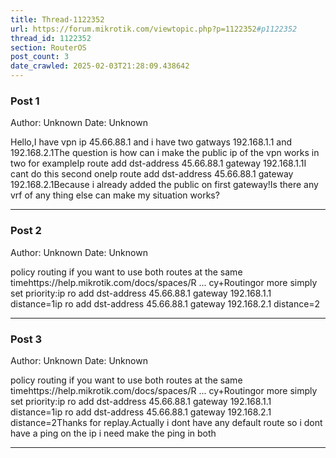 ```yaml
---
title: Thread-1122352
url: https://forum.mikrotik.com/viewtopic.php?p=1122352#p1122352
thread_id: 1122352
section: RouterOS
post_count: 3
date_crawled: 2025-02-03T21:28:09.438642
---
```


### Post 1
Author: Unknown
Date: Unknown

Hello,I have vpn ip 45.66.88.1 and i have two gatways 192.168.1.1 and 192.168.2.1The question is how can i make the public ip of the vpn works in two for exampleIp route add dst-address 45.66.88.1 gateway 192.168.1.1I cant do this second oneIp route add dst-address 45.66.88.1 gateway 192.168.2.1Because i already added the public on first gateway!Is there any vrf of any thing else can make my situation works?

---
### Post 2
Author: Unknown
Date: Unknown

policy routing if you want to use both routes at the same timehttps://help.mikrotik.com/docs/spaces/R ... cy+Routingor more simply set priority:ip ro add dst-address 45.66.88.1 gateway 192.168.1.1 distance=1ip ro add dst-address 45.66.88.1 gateway 192.168.2.1 distance=2

---
### Post 3
Author: Unknown
Date: Unknown

policy routing if you want to use both routes at the same timehttps://help.mikrotik.com/docs/spaces/R ... cy+Routingor more simply set priority:ip ro add dst-address 45.66.88.1 gateway 192.168.1.1 distance=1ip ro add dst-address 45.66.88.1 gateway 192.168.2.1 distance=2Thanks for replay.Actually i dont have any default route so i dont have a ping on the ip i need make the ping in both

---
